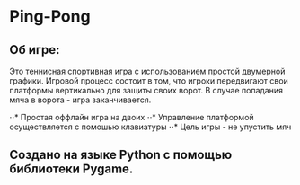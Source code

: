 # Ping-Pong

## Об игре:

  Это теннисная спортивная игра с использованием простой двумерной графики. Игровой процесс состоит в том, что игроки передвигают свои платформы вертикально для защиты своих ворот. В случае попадания мяча в ворота - игра заканчивается.

  ⋅⋅* Простая оффлайн игра на двоих
  ⋅⋅* Управление платформой осуществляется с помошью клавиатуры
  ⋅⋅* Цель игры - не упустить мяч


## Создано на языке Python с помощью библиотеки Pygame.
